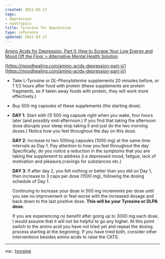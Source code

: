 ```yaml
---
created: 2021-03-17
tags:
- depression
- nootropics
title: Tyrosine for Depression
type: reference
updated: 2021-03-17
---
```

   
[Amino Acids for Depression, Part II: How to Scrape Your Low Energy and Mood Off the Floor > Alternative Mental Health Solution](https://moodhealing.com/amino-acids-depression-part-ii/)     
   
[https://moodhealing.com/amino-acids-depression-part-ii/](https://moodhealing.com/amino-acids-depression-part-ii/)     
   
   
-   Take L-Tyrosine or _DL-Phenylalanine_ supplements 20 minutes before, or 1 1/2 hours after food with protein (these supplements are protein fragments, so if taken away foods with protein, they will work more effectively.)   
-   Buy 500 mg capsules of these supplements (the starting dose).   
-   **DAY 1**: Start with (1) 500 mg capsule right when you wake, four hours later (and possibly mid-afternoon.) If you find that taking the afternoon dose disrupts your sleep stop taking it and just do the two morning doses.) Notice how you feel throughout the day on this dose.   
       
    **DAY 2**: increase to two 500mg capsules (1000 mg) at the same time intervals as Day 1. Pay attention to how you feel throughout the day Specifically, do you notice a reduction in the symptoms that you are taking the supplement to address (i.e depressed mood, fatigue, lack of motivation and pleasure,cravings for substances etc.)   
       
    **DAY 3**: If after day 2, you felt nothing or better than you did on Day 1, then increase to 3 caps per dose (1500 mg), following the dosing schedule of Day 1.   
       
    Continuing to increase your dose in 500 mg increments per dose until you see no improvement or feel worse with the increased dosage and back down to the last positive dose. **This will be your Tyrosine or DLPA dose**.   
       
    If you are experiencing _no_ benefit after going up to 3000 mg each dose, I would assume that it will not be helpful to go any higher. At this point switch to the amino acid you have not tried yet and repeat the dosing process starting at the beginning. If you have tried both, consider other interventions besides amino acids to raise the CATS.   
   
   
   
   
---   
via:: [tyrosine](../neuroscience/tyrosine.md)